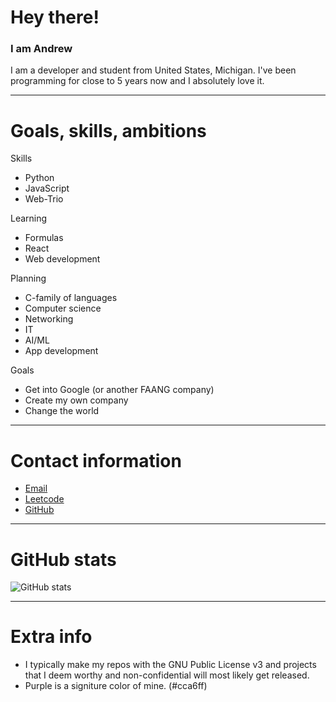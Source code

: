 # Hey there!
### I am Andrew
I am a developer and student from United States, Michigan. I've been programming for close to 5 years now and I absolutely love it.

---

# Goals, skills, ambitions
Skills
- Python
- JavaScript
- Web-Trio

Learning
- Formulas
- React
- Web development

Planning
- C-family of languages
- Computer science
- Networking
- IT
- AI/ML
- App development

Goals
- Get into Google (or another FAANG company)
- Create my own company
- Change the world

---

# Contact information
- [Email](mailto:andrewcli26@outlook.com)
- [Leetcode](https://www.leetcode.com/acli26/)
- [GitHub](https://www.github.com/acli26)

---

# GitHub stats
![GitHub stats](https://github-readme-stats.vercel.app/api?username=acli26&count_private=true&theme=tokyonight&show_icons=true)

---

# Extra info
- I typically make my repos with the GNU Public License v3 and projects that I deem worthy and non-confidential will most likely get released.
- Purple is a signiture color of mine. (#cca6ff)
